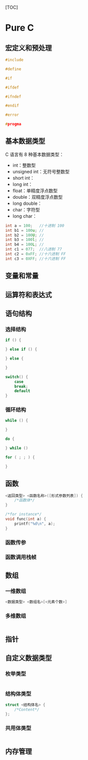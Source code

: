 [TOC]

# Pure C

## 宏定义和预处理

```c
#include 

#define

#if

#ifdef

#ifndef

#endif

#error

#progma
```

## 基本数据类型

C 语言有 8 种基本数据类型：

* int：整数型
* unsigned int：无符号整数型
* short int：
* long int：
* float：单精度浮点数型
* double：双精度浮点数型
* long double：
* char：字符型
* long char：

```c
int a = 100;   //十进制 100
int b1 = 100u; //
int b2 = 100U; //
int b3 = 100l; //
int b4 = 100L; //
int c1 = 077;  //八进制 77
int c2 = 0xFF; //十六进制 FF
int c3 = 0XFF; //十六进制 FF

```

## 变量和常量

## 运算符和表达式

## 语句结构

### 选择结构

```c
if () {

} else if () {

} else {

}

switch() {
    case
    break;
    default
}
```

### 循环结构

```c
while () {

}

do {

} while ()

for ( ; ; ) {

}
```

## 函数

```c
<返回类型> <函数名称>([形式参数列表]) {
    /*函数体*/
}

/*for instance*/
void func(int a) {
    printf("%d\n", a);
}
```

### 函数传参


### 函数调用栈帧


## 数组

### 一维数组

```c
<数据类型> <数组名>[<元素个数>]
```

### 多维数组

```c

```

## 指针


## 自定义数据类型

### 枚举类型

```c

```

### 结构体类型

```c
struct <结构体名> {
    /*Content*/
};
```

### 共用体类型

```c

```

## 内存管理

